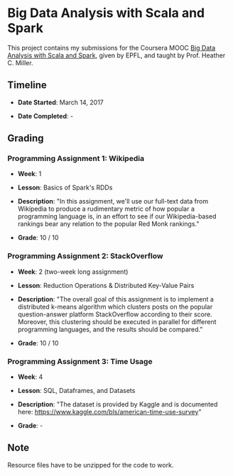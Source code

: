 # Big Data Analysis with Scala and Spark

This project contains my submissions for the Coursera MOOC [Big Data Analysis with Scala and Spark](https://www.coursera.org/learn/scala-spark-big-data/), given by EPFL, and taught by Prof. Heather C. Miller.

## Timeline

* **Date Started**: March 14, 2017

* **Date Completed**: -

## Grading

### Programming Assignment 1: Wikipedia

* **Week**: 1

* **Lesson**: Basics of Spark's RDDs

* **Description**: "In this assignment, we'll use our full-text data from Wikipedia to produce a rudimentary metric of how popular a programming language is, in an effort to see if our Wikipedia-based rankings bear any relation to the popular Red Monk rankings."

* **Grade**: 10 / 10

### Programming Assignment 2: StackOverflow

* **Week**: 2 (two-week long assignment)

* **Lesson**: Reduction Operations & Distributed Key-Value Pairs

* **Description**: "The overall goal of this assignment is to implement a distributed k-means algorithm which clusters posts on the popular question-answer platform StackOverflow according to their score. Moreover, this clustering should be executed in parallel for different programming languages, and the results should be compared."

* **Grade**: 10 / 10

### Programming Assignment 3: Time Usage

* **Week**: 4

* **Lesson**: SQL, Dataframes, and Datasets

* **Description**: "The dataset is provided by Kaggle and is documented here: https://www.kaggle.com/bls/american-time-use-survey"

* **Grade**: -

## Note

Resource files have to be unzipped for the code to work.